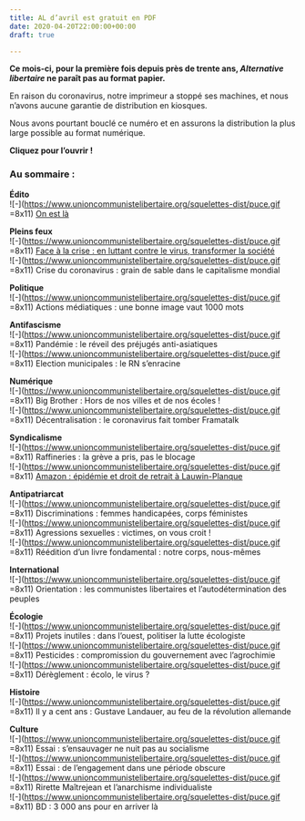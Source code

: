 ```yaml
---
title: AL d’avril est gratuit en PDF
date: 2020-04-20T22:00:00+00:00
draft: true

---
```

**Ce mois-ci, pour la première fois depuis près de trente ans, _Alternative libertaire_ ne paraît pas au format papier.**

En raison du coronavirus, notre imprimeur a stoppé ses machines, et nous n’avons aucune garantie de distribution en kiosques.

Nous avons pourtant bouclé ce numéro et en assurons la distribution la plus large possible au format numérique.

**Cliquez pour l’ouvrir !**

### Au sommaire :

**Édito**   
![-](https://www.unioncommunistelibertaire.org/squelettes-dist/puce.gif =8x11) [On est là](https://www.unioncommunistelibertaire.org/?Edito-On-est-la-8601)

**Pleins feux**   
![-](https://www.unioncommunistelibertaire.org/squelettes-dist/puce.gif =8x11) [Face à la crise : en luttant contre le virus, transformer la société](https://www.unioncommunistelibertaire.org/?En-luttant-contre-le-virus-transformer-la-societe)   
![-](https://www.unioncommunistelibertaire.org/squelettes-dist/puce.gif =8x11) Crise du coronavirus : grain de sable dans le capitalisme mondial

**Politique**   
![-](https://www.unioncommunistelibertaire.org/squelettes-dist/puce.gif =8x11) Actions médiatiques : une bonne image vaut 1000 mots

**Antifascisme**   
![-](https://www.unioncommunistelibertaire.org/squelettes-dist/puce.gif =8x11) Pandémie : le réveil des préjugés anti-asiatiques   
![-](https://www.unioncommunistelibertaire.org/squelettes-dist/puce.gif =8x11) Election municipales : le RN s’enracine

**Numérique**   
![-](https://www.unioncommunistelibertaire.org/squelettes-dist/puce.gif =8x11) Big Brother : Hors de nos villes et de nos écoles !   
![-](https://www.unioncommunistelibertaire.org/squelettes-dist/puce.gif =8x11) Décentralisation : le coronavirus fait tomber Framatalk

**Syndicalisme**   
![-](https://www.unioncommunistelibertaire.org/squelettes-dist/puce.gif =8x11) Raffineries : la grève a pris, pas le blocage   
![-](https://www.unioncommunistelibertaire.org/squelettes-dist/puce.gif =8x11) [Amazon : épidémie et droit de retrait à Lauwin-Planque](https://www.unioncommunistelibertaire.org/?Amazon-Epidemie-de-droits-de-retrait-a-Lauwin-Planque)

**Antipatriarcat**   
![-](https://www.unioncommunistelibertaire.org/squelettes-dist/puce.gif =8x11) Discriminations : femmes handicapées, corps féministes   
![-](https://www.unioncommunistelibertaire.org/squelettes-dist/puce.gif =8x11) Agressions sexuelles : victimes, on vous croit !   
![-](https://www.unioncommunistelibertaire.org/squelettes-dist/puce.gif =8x11) Réédition d’un livre fondamental : notre corps, nous-mêmes

**International**   
![-](https://www.unioncommunistelibertaire.org/squelettes-dist/puce.gif =8x11) Orientation : les communistes libertaires et l’autodétermination des peuples

**Écologie**   
![-](https://www.unioncommunistelibertaire.org/squelettes-dist/puce.gif =8x11) Projets inutiles : dans l’ouest, politiser la lutte écologiste   
![-](https://www.unioncommunistelibertaire.org/squelettes-dist/puce.gif =8x11) Pesticides : compromission du gouvernement avec l’agrochimie   
![-](https://www.unioncommunistelibertaire.org/squelettes-dist/puce.gif =8x11) Dérèglement : écolo, le virus ?

**Histoire**   
![-](https://www.unioncommunistelibertaire.org/squelettes-dist/puce.gif =8x11) Il y a cent ans : Gustave Landauer, au feu de la révolution allemande

**Culture**   
![-](https://www.unioncommunistelibertaire.org/squelettes-dist/puce.gif =8x11) Essai : s’ensauvager ne nuit pas au socialisme   
![-](https://www.unioncommunistelibertaire.org/squelettes-dist/puce.gif =8x11) Essai : de l’engagement dans une période obscure   
![-](https://www.unioncommunistelibertaire.org/squelettes-dist/puce.gif =8x11) Rirette Maîtrejean et l’anarchisme individualiste   
![-](https://www.unioncommunistelibertaire.org/squelettes-dist/puce.gif =8x11) BD : 3 000 ans pour en arriver là